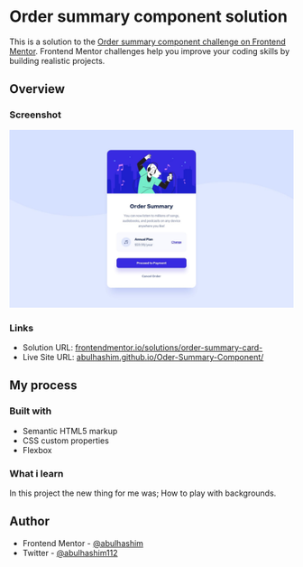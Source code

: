 # Order summary component solution

This is a solution to the [Order summary component challenge on Frontend Mentor](https://www.frontendmentor.io/challenges/order-summary-component-QlPmajDUj). Frontend Mentor challenges help you improve your coding skills by building realistic projects.

## Overview

### Screenshot

![](images/screenshot.jpg)

### Links

- Solution URL: [frontendmentor.io/solutions/order-summary-card-](https://www.frontendmentor.io/solutions/order-summary-card-ftbD_wC9_D)
- Live Site URL: [abulhashim.github.io/Oder-Summary-Component/](https://abulhashim.github.io/Order-Summary-Component/)

## My process

### Built with

- Semantic HTML5 markup
- CSS custom properties
- Flexbox

### What i learn

In this project the new thing for me was; How to play with backgrounds.

## Author

- Frontend Mentor - [@abulhashim](https://www.frontendmentor.io/profile/abulhashim)
- Twitter - [@abulhashim112](https://www.twitter.com/abulhashim112)
